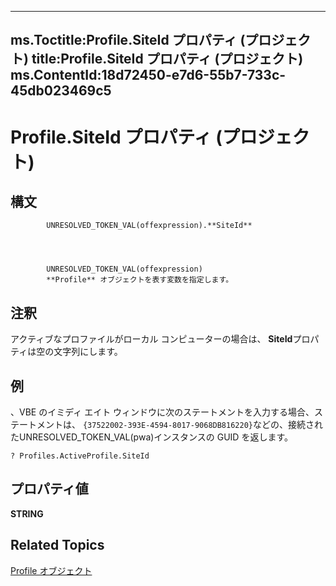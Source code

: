 
---
ms.Toctitle:Profile.SiteId プロパティ (プロジェクト)
title:Profile.SiteId プロパティ (プロジェクト)
ms.ContentId:18d72450-e7d6-55b7-733c-45db023469c5
---
# Profile.SiteId プロパティ (プロジェクト)





## 構文

            UNRESOLVED_TOKEN_VAL(offexpression).**SiteId**




            UNRESOLVED_TOKEN_VAL(offexpression)
            **Profile** オブジェクトを表す変数を指定します。



## 注釈
アクティブなプロファイルがローカル コンピューターの場合は、 **SiteId**プロパティは空の文字列にします。



## 例
、VBE のイミディ エイト ウィンドウに次のステートメントを入力する場合、ステートメントは、 `{37522002-393E-4594-8017-9068DB816220}`などの、接続されたUNRESOLVED_TOKEN_VAL(pwa)インスタンスの GUID を返します。

```vba
? Profiles.ActiveProfile.SiteId
```




## プロパティ値
**STRING**



## Related Topics

[Profile オブジェクト](92ae9d1a-ea4d-1814-1655-f0798f4b18d0.md)




